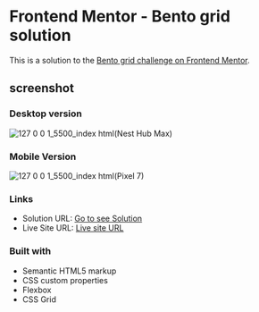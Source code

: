 # Frontend Mentor - Bento grid solution

This is a solution to the [Bento grid challenge on Frontend Mentor](https://www.frontendmentor.io/challenges/bento-grid-RMydElrlOj). 

## screenshot

### Desktop version
![127 0 0 1_5500_index html(Nest Hub Max)](https://github.com/user-attachments/assets/539aacdb-ade0-4de1-8b3e-5b449f0799c5)


### Mobile Version
![127 0 0 1_5500_index html(Pixel 7)](https://github.com/user-attachments/assets/38652eea-3ced-4a75-8d68-3edf14b9be82)

### Links

- Solution URL: [Go to see Solution](https://www.frontendmentor.io/solutions/responsive-landing-page-using-css-grid-mI0aRB-fsE)
- Live Site URL: [Live site URL](https://ayezabashir.github.io/bento-grid/)

### Built with

- Semantic HTML5 markup
- CSS custom properties
- Flexbox
- CSS Grid
